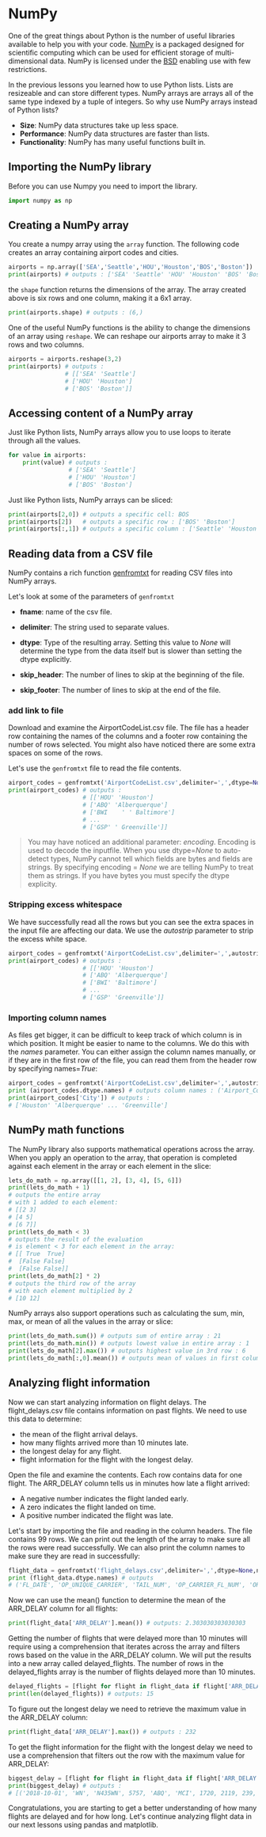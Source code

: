 # NumPy

One of the great things about Python is the number of useful libraries available to help you with your code. [NumPy](https://www.numpy.org/) is a packaged designed for scientific computing which can be used for efficient storage of multi-dimensional data. NumPy is licensed under the [BSD](https://www.numpy.org/license.html#license) enabling use with few restrictions.

In the previous lessons you learned how to use Python lists. Lists are resizeable and can store different types. NumPy arrays are arrays all of the same type indexed by a tuple of integers. So why use NumPy arrays instead of Python lists?  
- **Size**:  NumPy data structures take up less space.  
- **Performance**: NumPy data structures are faster than lists.  
- **Functionality**: NumPy has many useful functions built in.  

## Importing the NumPy library
Before you can use Numpy you need to import the library.
```python
import numpy as np
```
## Creating a NumPy array

You create a numpy array using the `array` function. The following code creates an array containing airport codes and cities.  
```python
airports = np.array(['SEA','Seattle','HOU','Houston','BOS','Boston'])
print(airports) # outputs : ['SEA' 'Seattle' 'HOU' 'Houston' 'BOS' 'Boston']
```

the `shape` function returns the dimensions of the array. The array created above is six rows and one column, making it a 6x1 array. 

```python
print(airports.shape) # outputs : (6,)
```

One of the useful NumPy functions is the ability to change the dimensions of an array using `reshape`. We can reshape our airports array to make it 3 rows and two columns.  
```python
airports = airports.reshape(3,2)
print(airports) # outputs : 
                # [['SEA' 'Seattle']
                # ['HOU' 'Houston']
                # ['BOS' 'Boston']]
```
## Accessing content of a NumPy array

Just like Python lists, NumPy arrays allow you to use loops to iterate through all the values.  
```python
for value in airports:
    print(value) # outputs :
                 # ['SEA' 'Seattle']
                 # ['HOU' 'Houston']
                 # ['BOS' 'Boston']
```

Just like Python lists, NumPy arrays can be sliced:
```python
print(airports[2,0]) # outputs a specific cell: BOS
print(airports[2])   # outputs a specific row : ['BOS' 'Boston']
print(airports[:,1]) # outputs a specific column : ['Seattle' 'Houston' 'Boston']
```
## Reading data from a CSV file

NumPy contains a rich function [genfromtxt](https://www.numpy.org/devdocs/user/basics.io.genfromtxt.html) for reading CSV files into NumPy arrays.

Let's look at some of the parameters of `genfromtxt`
- **fname**: name of the csv file.  
- **delimiter**: The string used to separate values.  
- **dtype**: Type of the resulting array. Setting this value to *None* will determine the type from the data itself but is slower than setting the dtype explicitly. 

- **skip_header**: The number of lines to skip at the beginning of the file.  
- **skip_footer**: The number of lines to skip at the end of the file.  
### add link to file
Download and examine the AirportCodeList.csv file. The file has a header row containing the names of the columns and a footer row containing the number of rows selected. You might also have noticed there are some extra spaces on some of the rows. 

Let's use the `genfromtxt` file to read the file contents.  

```python
airport_codes = genfromtxt('AirportCodeList.csv',delimiter=',',dtype=None, encoding=None, skip_header=1, skip_footer=1)
print(airport_codes) # outputs : 
                     # [['HOU' 'Houston']
                     # ['ABQ' 'Alberquerque']
                     # ['BWI    ' ' Baltimore']
                     # ...
                     # ['GSP' ' Greenville']]
```

> You may have noticed an additional parameter: *encoding*. Encoding is used to decode the inputfile.  When you use dtype=*None* to auto-detect types, NumPy cannot tell which fields are bytes and fields are strings. By specifying encoding = *None* we are telling NumPy to treat them as strings. If you have bytes you must specify the dtype explicity.   

### Stripping excess whitespace
We have successfully read all the rows but you can see the extra spaces in the input file are affecting our data. We use the *autostrip* parameter to strip the excess white space.

```python
airport_codes = genfromtxt('AirportCodeList.csv',delimiter=',',autostrip=True,dtype=None, encoding=None, skip_header=1, skip_footer=1)
print(airport_codes) # outputs : 
                     # [['HOU' 'Houston']
                     # ['ABQ' 'Alberquerque']
                     # ['BWI' 'Baltimore']
                     # ...
                     # ['GSP' 'Greenville']]
```

### Importing column names
As files get bigger, it can be difficult to keep track of which column is in which position. It might be easier to name to the columns. We do this with the *names* parameter. You can either assign the column names manually, or if they are in the first row of the file, you can read them from the header row by specifying names=*True*:
```python
airport_codes = genfromtxt('AirportCodeList.csv',delimiter=',',autostrip=True,dtype=None, encoding=None, names=True, skip_footer=1)
print (airport_codes.dtype.names) # outputs column names : ('Airport_Code', 'City')
print(airport_codes['City']) # outputs : 
# ['Houston' 'Alberquerque' ... 'Greenville']
```

## NumPy math functions
The NumPy library also supports mathematical operations across the array. When you apply an operation to the array, that operation is completed against each element in the array or each element in the slice: 
```python
lets_do_math = np.array([[1, 2], [3, 4], [5, 6]])
print(lets_do_math + 1) 
# outputs the entire array 
# with 1 added to each element: 
# [[2 3]
# [4 5]
# [6 7]]
print(lets_do_math < 3)
# outputs the result of the evaluation 
# is element < 3 for each element in the array:
# [[ True  True]
#  [False False]
#  [False False]]
print(lets_do_math[2] * 2) 
# outputs the third row of the array
# with each element multiplied by 2
# [10 12]
```
NumPy arrays also support operations such as calculating the sum, min, max, or mean of all the values in the array or slice:
```python
print(lets_do_math.sum()) # outputs sum of entire array : 21
print(lets_do_math.min()) # outputs lowest value in entire array : 1
print(lets_do_math[2].max()) # outputs highest value in 3rd row : 6
print(lets_do_math[:,0].mean()) # outputs mean of values in first column : 3
```

## Analyzing flight information
Now we can start analyzing information on flight delays. The flight_delays.csv file contains information on past flights. We need to use this data to determine:
- the mean of the flight arrival delays. 
- how many flights arrived more than 10 minutes late.
- the longest delay for any flight.
- flight information for the flight with the longest delay.

Open the file and examine the contents. Each row contains data for one flight. The ARR_DELAY column tells us in minutes how late a flight arrived:
- A negative number indicates the flight landed early.  
- A zero indicates the flight landed on time. 
- A positive number indicated the flight was late. 

Let's start by importing the file and reading in the column headers. The file contains 99 rows. We can print out the length of the array to make sure all the rows were read successfully. We can also print the column names to make sure they are read in successfully:

```python
flight_data = genfromtxt('flight_delays.csv',delimiter=',',dtype=None,names=True,encoding=None)
print (flight_data.dtype.names) # outputs
# ('FL_DATE', 'OP_UNIQUE_CARRIER', 'TAIL_NUM', 'OP_CARRIER_FL_NUM', 'ORIGIN', 'DEST', 'CRS_DEP_TIME', 'DEP_TIME', 'DEP_DELAY', 'CRS_ARR_TIME', 'ARR_TIME', 'ARR_DELAY', 'CRS_ELAPSED_TIME', 'ACTUAL_ELAPSED_TIME', 'AIR_TIME', 'DISTANCE')
```
Now we can use the mean() function to determine the mean of the ARR_DELAY column for all flights: 
```python
print(flight_data['ARR_DELAY'].mean()) # outputs: 2.303030303030303
```

Getting the number of flights that were delayed more than 10 minutes will require using a comprehension that iterates across the array and filters rows based on the value in the ARR_DELAY column. We will put the results into a new array called delayed_flights. The number of rows in the delayed_flights array is the number of flights delayed more than 10 minutes.
```python
delayed_flights = [flight for flight in flight_data if flight['ARR_DELAY'] > 10]
print(len(delayed_flights)) # outputs: 15
```
To figure out the longest delay we need to retrieve the maximum value in the ARR_DELAY column:
```python
print(flight_data['ARR_DELAY'].max()) # outputs : 232
```

To get the flight information for the flight with the longest delay we need to use a comprehension that filters out the row with the maximum value for ARR_DELAY:

```python
biggest_delay = [flight for flight in flight_data if flight['ARR_DELAY'] == flight_data['ARR_DELAY'].max()]
print(biggest_delay) # outputs : 
# [('2018-10-01', 'WN', 'N435WN', 5757, 'ABQ', 'MCI', 1720, 2119, 239, 2005, 2357, 232, 105, 98, 87, 718)] #
```
Congratulations, you are starting to get a better understanding of how many flights are delayed and for how long. Let's continue analyzing flight data in our next lessons using pandas and matplotlib. 
